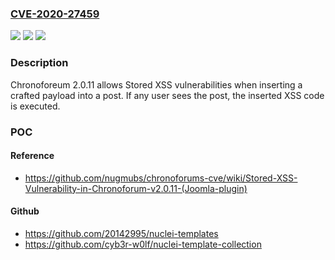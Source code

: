 ### [CVE-2020-27459](https://cve.mitre.org/cgi-bin/cvename.cgi?name=CVE-2020-27459)
![](https://img.shields.io/static/v1?label=Product&message=n%2Fa&color=blue)
![](https://img.shields.io/static/v1?label=Version&message=n%2Fa&color=blue)
![](https://img.shields.io/static/v1?label=Vulnerability&message=n%2Fa&color=brighgreen)

### Description

Chronoforeum 2.0.11 allows Stored XSS vulnerabilities when inserting a crafted payload into a post. If any user sees the post, the inserted XSS code is executed.

### POC

#### Reference
- https://github.com/nugmubs/chronoforums-cve/wiki/Stored-XSS-Vulnerability-in-Chronoforum-v2.0.11-(Joomla-plugin)

#### Github
- https://github.com/20142995/nuclei-templates
- https://github.com/cyb3r-w0lf/nuclei-template-collection

